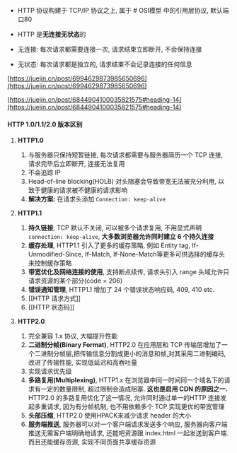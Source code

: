 -   HTTP 协议构建于 TCP/IP 协议之上, 属于 # OSI模型 中的引用层协议, 默认端口80
-   HTTP 是**无连接无状态**的

-   无连接: 每次请求都需要连接一次, 请求结束立即断开, 不会保持连接
-   无状态: 每次请求都是独立的, 请求结束不会记录连接的任何信息

[https://juejin.cn/post/6994629873985650696](https://juejin.cn/post/6994629873985650696)

[https://juejin.cn/post/6844904100035821575#heading-14](https://juejin.cn/post/6844904100035821575#heading-14)

#### HTTP 1.0/1.1/2.0 版本区别

1.  **HTTP1.0**

	1.  与服务器只保持短暂链接, 每次请求都需要与服务器简历一个 TCP 连接, 请求完毕后立即断开, 连接无法复用
	2.  不会追踪 IP
	4.  Head-of-line blocking(HOLB) 对头阻塞会导致带宽无法被充分利用, 以致于健康的请求被不健康的请求影响
	5.  **解决方案:** 在请求头添加 `Connection: keep-alive`

2.  **HTTP1.1**
	1.  **持久链接**, TCP 默认不关闭, 可以被多个请求复用, 不用显式声明 `connection: keep-alive`, **大多数浏览器允许同时建立 6 个持久连接**
	2.  **缓存处理**, HTTP1.1 引入了更多的缓存策略, 例如 Entity tag, If-Unmodified-Since, If-Match, If-None-Match等更多可供选择的缓存头来控制缓存策略
	4.  **带宽优化及网络连接的使用**, 支持断点续传, 请求头引入 range 头域允许只请求资源的某个部分(code = 206)
	5.  **错误通知管理**, HTTP1.1 增加了 24 个错误状态响应码, 409, 410 etc.
	6.  [[HTTP 请求方式]]
	7.  [[HTTP 状态码]]

3.  **HTTP2.0**
	1.  完全兼容 1.x 协议, 大幅提升性能
	2.  **二进制分帧(Binary Format)**, HTTP2.0 在应用层和 TCP 传输层增加了一个二进制分帧层,把传输信息分割成更小的消息和帧,对其采用二进制编码, 改进了传输性能, 实现低延迟和高吞吐量
	3.  实现请求优先级
	4.  **多路复用(Multiplexing)**, HTTP1.x 在浏览器中同一时间同一个域名下的请求有一定的数量限制, 超过限制会造成阻塞. **这也是启用 CDN 的原因之一.** HTTP2.0 的多路复用优化了这一情况, 允许同时通过单一的HTTP 连接发起多重请求, 因为有分帧机制, 也不用依赖多个 TCP.实现更优的带宽管理
	5.  **头部压缩**, HTTP2.0 使用HPACK来减少请求 header 的大小
	6.  **服务端推送**, 服务器可以对一个客户端请求发送多个响应, 服务器向客户端推送无需客户端明确地请求, 还能吧资源跟 index.html 一起发送到客户端. 而且还能缓存资源, 实现不同页面共享缓存资源